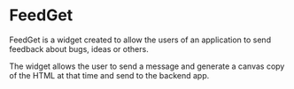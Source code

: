 # FeedGet
FeedGet is a widget created to allow the users of an application to send feedback about bugs, ideas or others.

The widget allows the user to send a message and generate a canvas copy of the HTML at that time and send to the backend app.


